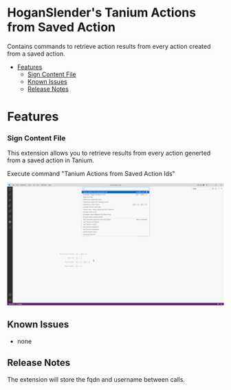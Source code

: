 <h1>HoganSlender's Tanium Actions from Saved Action</h1>

Contains commands to retrieve action results from every action created from a saved action.

- [Features](#features)
    - [Sign Content File](#sign-content-file)
  - [Known Issues](#known-issues)
  - [Release Notes](#release-notes)

# Features

### Sign Content File

This extension allows you to retrieve results from every action generted from a saved action in Tanium.

Execute command "Tanium Actions from Saved Action Ids"

![Action Results from Saved Actions](./media/actions_from_saved_actions.gif)
## Known Issues
* none
## Release Notes
The extension will store the fqdn and username between calls.
